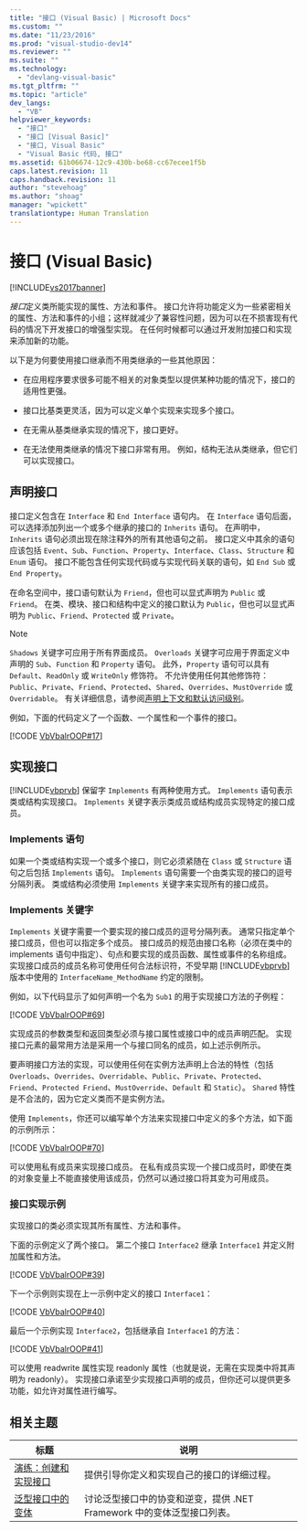 ```yaml
---
title: "接口 (Visual Basic) | Microsoft Docs"
ms.custom: ""
ms.date: "11/23/2016"
ms.prod: "visual-studio-dev14"
ms.reviewer: ""
ms.suite: ""
ms.technology: 
  - "devlang-visual-basic"
ms.tgt_pltfrm: ""
ms.topic: "article"
dev_langs: 
  - "VB"
helpviewer_keywords: 
  - "接口"
  - "接口 [Visual Basic]"
  - "接口, Visual Basic"
  - "Visual Basic 代码, 接口"
ms.assetid: 61b06674-12c9-430b-be68-cc67ecee1f5b
caps.latest.revision: 11
caps.handback.revision: 11
author: "stevehoag"
ms.author: "shoag"
manager: "wpickett"
translationtype: Human Translation
---
```

# 接口 (Visual Basic)
[!INCLUDE[vs2017banner](../../../../csharp/includes/vs2017banner.md)]

*接口*定义类所能实现的属性、方法和事件。  接口允许将功能定义为一些紧密相关的属性、方法和事件的小组；这样就减少了兼容性问题，因为可以在不损害现有代码的情况下开发接口的增强型实现。  在任何时候都可以通过开发附加接口和实现来添加新的功能。  
  
 以下是为何要使用接口继承而不用类继承的一些其他原因：  
  
-   在应用程序要求很多可能不相关的对象类型以提供某种功能的情况下，接口的适用性更强。  
  
-   接口比基类更灵活，因为可以定义单个实现来实现多个接口。  
  
-   在无需从基类继承实现的情况下，接口更好。  
  
-   在无法使用类继承的情况下接口非常有用。  例如，结构无法从类继承，但它们可以实现接口。  
  
## 声明接口  
 接口定义包含在 `Interface` 和 `End Interface` 语句内。  在 `Interface` 语句后面，可以选择添加列出一个或多个继承的接口的 `Inherits` 语句。  在声明中，`Inherits` 语句必须出现在除注释外的所有其他语句之前。  接口定义中其余的语句应该包括 `Event`、`Sub`、`Function`、`Property`、`Interface`、`Class`、`Structure` 和 `Enum` 语句。  接口不能包含任何实现代码或与实现代码关联的语句，如 `End Sub` 或 `End Property`。  
  
 在命名空间中，接口语句默认为 `Friend`，但也可以显式声明为 `Public` 或 `Friend`。  在类、模块、接口和结构中定义的接口默认为 `Public`，但也可以显式声明为 `Public`、`Friend`、`Protected` 或 `Private`。  
  
> [!NOTE]
>  `Shadows` 关键字可应用于所有界面成员。  `Overloads` 关键字可应用于界面定义中声明的 `Sub`、`Function` 和 `Property` 语句。  此外，`Property` 语句可以具有 `Default`、`ReadOnly` 或 `WriteOnly` 修饰符。  不允许使用任何其他修饰符：`Public`、`Private`、`Friend`、`Protected`、`Shared`、`Overrides`、`MustOverride` 或 `Overridable`。  有关详细信息，请参阅[声明上下文和默认访问级别](../../../../visual-basic/language-reference/statements/declaration-contexts-and-default-access-levels.md)。  
  
 例如，下面的代码定义了一个函数、一个属性和一个事件的接口。  
  
 [!CODE [VbVbalrOOP#17](../CodeSnippet/VS_Snippets_VBCSharp/VbVbalrOOP#17)]  
  
## 实现接口  
 [!INCLUDE[vbprvb](../../../../csharp/programming-guide/concepts/linq/includes/vbprvb_md.md)] 保留字 `Implements` 有两种使用方式。  `Implements` 语句表示类或结构实现接口。  `Implements` 关键字表示类成员或结构成员实现特定的接口成员。  
  
### Implements 语句  
 如果一个类或结构实现一个或多个接口，则它必须紧随在 `Class` 或 `Structure` 语句之后包括 `Implements` 语句。  `Implements` 语句需要一个由类实现的接口的逗号分隔列表。  类或结构必须使用 `Implements` 关键字来实现所有的接口成员。  
  
### Implements 关键字  
 `Implements` 关键字需要一个要实现的接口成员的逗号分隔列表。  通常只指定单个接口成员，但也可以指定多个成员。  接口成员的规范由接口名称（必须在类中的 implements 语句中指定）、句点和要实现的成员函数、属性或事件的名称组成。  实现接口成员的成员名称可使用任何合法标识符，不受早期 [!INCLUDE[vbprvb](../../../../csharp/programming-guide/concepts/linq/includes/vbprvb_md.md)] 版本中使用的 `InterfaceName_MethodName` 约定的限制。  
  
 例如，以下代码显示了如何声明一个名为 `Sub1` 的用于实现接口方法的子例程：  
  
 [!CODE [VbVbalrOOP#69](../CodeSnippet/VS_Snippets_VBCSharp/VbVbalrOOP#69)]  
  
 实现成员的参数类型和返回类型必须与接口属性或接口中的成员声明匹配。  实现接口元素的最常用方法是采用一个与接口同名的成员，如上述示例所示。  
  
 要声明接口方法的实现，可以使用任何在实例方法声明上合法的特性（包括 `Overloads`、`Overrides`、`Overridable`、`Public`、`Private`、`Protected`、`Friend`、`Protected Friend`、`MustOverride`、`Default` 和 `Static`）。  `Shared` 特性是不合法的，因为它定义类而不是实例方法。  
  
 使用 `Implements`，你还可以编写单个方法来实现接口中定义的多个方法，如下面的示例所示：  
  
 [!CODE [VbVbalrOOP#70](../CodeSnippet/VS_Snippets_VBCSharp/VbVbalrOOP#70)]  
  
 可以使用私有成员来实现接口成员。  在私有成员实现一个接口成员时，即使在类的对象变量上不能直接使用该成员，仍然可以通过接口将其变为可用成员。  
  
### 接口实现示例  
 实现接口的类必须实现其所有属性、方法和事件。  
  
 下面的示例定义了两个接口。  第二个接口 `Interface2` 继承 `Interface1` 并定义附加属性和方法。  
  
 [!CODE [VbVbalrOOP#39](../CodeSnippet/VS_Snippets_VBCSharp/VbVbalrOOP#39)]  
  
 下一个示例则实现在上一示例中定义的接口 `Interface1`：  
  
 [!CODE [VbVbalrOOP#40](../CodeSnippet/VS_Snippets_VBCSharp/VbVbalrOOP#40)]  
  
 最后一个示例实现 `Interface2`，包括继承自 `Interface1` 的方法：  
  
 [!CODE [VbVbalrOOP#41](../CodeSnippet/VS_Snippets_VBCSharp/VbVbalrOOP#41)]  
  
 可以使用 readwrite 属性实现 readonly 属性（也就是说，无需在实现类中将其声明为 readonly）。  实现接口承诺至少实现接口声明的成员，但你还可以提供更多功能，如允许对属性进行编写。  
  
## 相关主题  
  
|标题|说明|  
|--------|--------|  
|[演练：创建和实现接口](../../../../visual-basic/programming-guide/language-features/interfaces/walkthrough-creating-and-implementing-interfaces.md)|提供引导你定义和实现自己的接口的详细过程。|  
|[泛型接口中的变体](../Topic/Variance%20in%20Generic%20Interfaces%20\(C%23%20and%20Visual%20Basic\).md)|讨论泛型接口中的协变和逆变，提供 .NET Framework 中的变体泛型接口列表。|